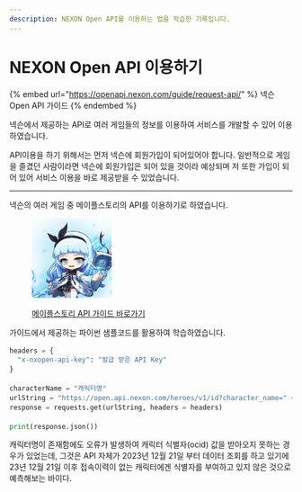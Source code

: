 ```yaml
---
description: NEXON Open API를 이용하는 법을 학습한 기록입니다.
---
```


# NEXON Open API 이용하기

{% embed url="https://openapi.nexon.com/guide/request-api/" %}
넥슨Open API 가이드
{% endembed %}

넥슨에서 제공하는 API로 여러 게임들의 정보를 이용하여 서비스를 개발할 수 있어 이용하였습니다.

API이용을 하기 위해서는 먼저 넥슨에 회원가입이 되어있어야 합니다. 일반적으로 게임을 즐겼던 사람이라면 넥슨에 회원가입은 되어 있을 것이라 예상되며 저 또한 가입이 되어 있어 서비스 이용을 바로 제공받을 수 있었습니다.

***

넥슨의 여러 게임 중 메이플스토리의 API를 이용하기로 하였습니다.

<figure><img src="../../../.gitbook/assets/1.png" alt="" width="142"><figcaption><p><a href="https://openapi.nexon.com/game/maplestory/?id=22">메이플스토리 API 가이드 바로가기</a></p></figcaption></figure>

가이드에서 제공하는 파이썬 샘플코드를 활용하여 학습하였습니다.

```python
headers = {
  "x-nxopen-api-key": "발급 받은 API Key"
}

characterName = "캐릭터명"
urlString = "https://open.api.nexon.com/heroes/v1/id?character_name=" + characterName
response = requests.get(urlString, headers = headers)

print(response.json())
```

캐릭터명이 존재함에도 오류가 발생하여 캐릭터 식별자(ocid) 값을 받아오지 못하는 경우가 있었는데, 그것은 API 자체가 2023년 12월 21일 부터 데이터 조회를 하고 있기에 23년  12월  21일 이후 접속이력이 없는 캐릭터에겐 식별자를 부여하고 있지 않은 것으로 예측해보는 바이다.

